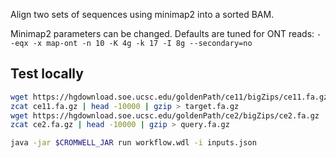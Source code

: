 Align two sets of sequences using minimap2 into a sorted BAM.

Minimap2 parameters can be changed. 
Defaults are tuned for ONT reads: `--eqx -x map-ont -n 10 -K 4g -k 17 -I 8g --secondary=no`

## Test locally

```sh
wget https://hgdownload.soe.ucsc.edu/goldenPath/ce11/bigZips/ce11.fa.gz
zcat ce11.fa.gz | head -10000 | gzip > target.fa.gz
wget https://hgdownload.soe.ucsc.edu/goldenPath/ce2/bigZips/ce2.fa.gz
zcat ce2.fa.gz | head -10000 | gzip > query.fa.gz

java -jar $CROMWELL_JAR run workflow.wdl -i inputs.json
```
